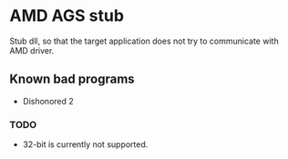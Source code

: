 # AMD AGS stub
Stub dll, so that the target application does not try to communicate with AMD driver.

## Known bad programs
 - Dishonored 2

### TODO
 - 32-bit is currently not supported.